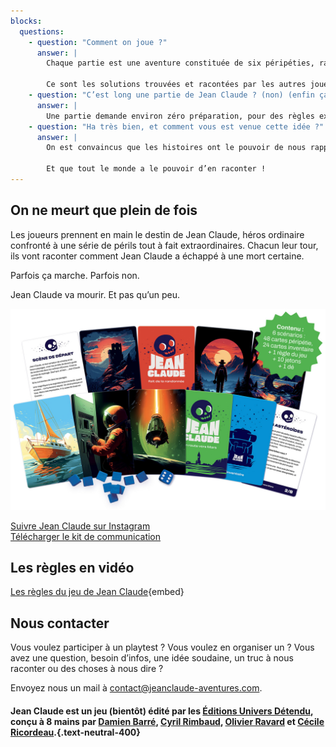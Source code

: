 ```yaml
---
blocks:
  questions:
    - question: "Comment on joue ?"
      answer: |
        Chaque partie est une aventure constituée de six péripéties, racontées par l’un des joueurs, qui endosse le rôle de Maître de Jeu.

        Ce sont les solutions trouvées et racontées par les autres joueurs qui vont rendre l’aventure de Jean Claude unique.
    - question: "C’est long une partie de Jean Claude ? (non) (enfin ça dépend)"
      answer: |
        Une partie demande environ zéro préparation, pour des règles expliquées en moins de 3 minutes, un nombre de joueurs variant de 2 à plein et une durée d’à peu près une demie heure.
    - question: "Ha très bien, et comment vous est venue cette idée ?"
      answer: |
        On est convaincus que les histoires ont le pouvoir de nous rapprocher.

        Et que tout le monde a le pouvoir d’en raconter !
---
```

## On ne meurt que plein de fois

Les joueurs prennent en main le destin de Jean Claude, héros ordinaire confronté à une série de périls tout à fait extraordinaires. Chacun leur tour, ils vont raconter comment Jean Claude a échappé à une mort certaine. 

Parfois ça marche. Parfois non.

Jean Claude va mourir. Et pas qu’un peu.

![Plusieurs decks](../assets/images/decks2.jpg)

<div class="mt-10 flex flex-col md:flex-row gap-8 justify-center">
  <a href="https://www.instagram.com/jeanclaude.aventures" class="no-underline">
    <div class="basis-1/2 px-10 py-6 rounded-full bg-neutral-400 text-white max-w-fit text-center">
      Suivre Jean Claude sur Instagram
    </div>
  </a>
  <a href="/kit" class="no-underline">
    <div class="basis-1/2 px-10 py-6 rounded-full bg-secondary text-white max-w-fit text-center">
      Télécharger le kit de communication
    </div>
  </a>
</div>

<!-- break -->

## Les règles en vidéo

[Les règles du jeu de Jean Claude](https://www.youtube.com/watch?v=lp9ch3YPeWo){embed}

## Nous contacter

Vous voulez participer à un playtest ? Vous voulez en organiser un ?
Vous avez une question, besoin d’infos, une idée soudaine, un truc à nous raconter ou des choses à nous dire ?

Envoyez nous un mail à <contact@jeanclaude-aventures.com>.

#### Jean Claude est un jeu (bientôt) édité par les [Éditions Univers Détendu](https://www.linkedin.com/company/univers-detendu/), conçu à 8 mains par [Damien Barré](https://damien.super.site), [Cyril Rimbaud](https://www.cyroul.com/), [Olivier Ravard](https://www.linkedin.com/in/mrolivier/) et [Cécile Ricordeau](https://www.cecillie.fr).{.text-neutral-400}

